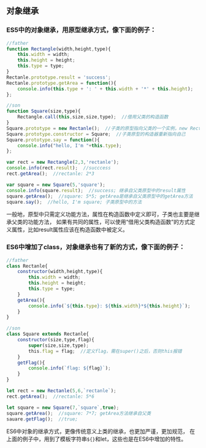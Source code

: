 ## 对象继承
### ES5中的对象继承，用原型继承方式，像下面的例子：
```javascript
//father
function Rectangle(width,height,type){
    this.width = width;
    this.height = height;
    this.type = type;
}
Rectanle.prototype.result = 'success';
Rectanle.prototype.getArea = function(){
    console.info(this.type + ': ' + this.width + '*' + this.height);
};

//son
function Square(size,type){
    Rectangle.call(this,size,size,type);  //借用父类的构造函数
}
Square.prototype = new Rectanle();  //子类的原型指向父类的一个实例，new Rectanle() 不需要参数
Square.prototype.constructor = Square;  //子类原型的构造器重新指向自己
Square.prototype.say = function(){
    console.info("hello, I'm "+this.type);
};

var rect = new Rectangle(2,3,'rectanle');
console.info(rect.result);  //succcess
rect.getArea();  //rectanle: 2*3

var square = new Square(5,'square');
console.info(square.result);  //success; 继承自父类原型中的result属性
square.getArea();  //square: 5*5; getArea是继承自父类原型中的getArea方法
square.say();  //hello, I'm square; 子类原型中的方法
```
一般地，原型中只需定义功能方法，属性在构造函数中定义即可，子类也主要是继承父类的功能方法，
如果有共同的属性，可以使用“借用父类构造函数”的方式定义属性，比如result属性应该在构造函数中被定义。

### ES6中增加了class，对象继承也有了新的方式，像下面的例子：
```javascript
//father
class Rectanle{
    constructor(width,height,type){
        this.width = width;
        this.height = height;
        this.type = type;
    }
    getArea(){
        console.info(`${this.type}: ${this.width}*${this.height}`);
    }
}

//son
class Square extends Rectanle{
    constructor(size,type,flag){
        super(size,size,type);
        this.flag = flag;  //定义flag，需在super()之后，否则this报错
    }
    getFlag(){
        console.info(`flag: ${flag}`);
    }
}

let rect = new Rectanle(5,6,`rectanle`);
rect.getArea();  //rectanle: 5*6

let square = new Square(7,`square`,true);
square.getArea();  //square: 7*7; getArea方法继承自父类
sauare.getFlag();  //true; 
```
ES6中对象的继承方式，更像传统意义上类的继承，也更加严谨，更加规范，
在上面的例子中，用到了模板字符串`${}`和let，这些也是在ES6中增加的特性。





